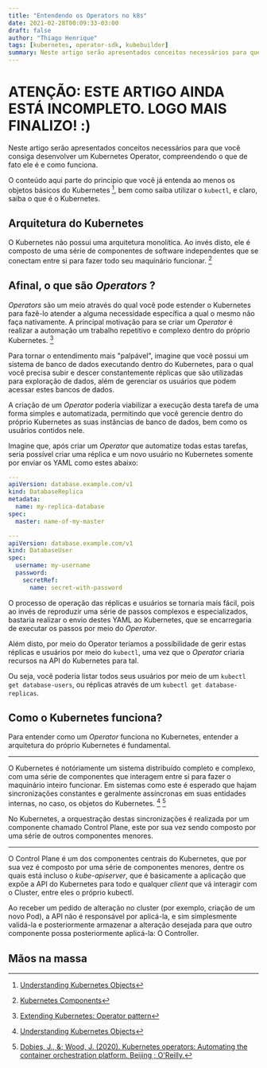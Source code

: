 ```yaml
---
title: "Entendendo os Operators no k8s"
date: 2021-02-28T00:09:33-03:00
draft: false
author: "Thiago Henrique"
tags: [kubernetes, operator-sdk, kubebuilder]
summary: Neste artigo serão apresentados conceitos necessários para que você consiga desenvolver um Kubernetes Operator, compreendendo o que de fato ele é e como funciona.
---
```


# ATENÇÃO: ESTE ARTIGO AINDA ESTÁ INCOMPLETO. LOGO MAIS FINALIZO! :)

Neste artigo serão apresentados conceitos necessários para que você consiga desenvolver um Kubernetes Operator, compreendendo o que de fato ele é e como funciona.

O conteúdo aqui parte do principio que você já entenda ao menos os objetos básicos do Kubernetes [^kubernetes-objects], bem como saiba utilizar o `kubectl`, e claro, saiba o que é o Kubernetes.

## Arquitetura do Kubernetes

O Kubernetes não possui uma arquitetura monolítica. Ao invés disto, ele é composto de uma série de componentes de software independentes que se conectam entre si para fazer todo seu maquinário funcionar. [^kubernetes-components]

## Afinal, o que são _Operators_ ?

_Operators_ são um meio através do qual você pode estender o Kubernetes para fazê-lo atender a alguma necessidade específica a qual o mesmo não faça nativamente. A principal motivação para se criar um _Operator_ é realizar a automação um trabalho repetitivo e complexo dentro do próprio Kubernetes. [^operator-pattern]

Para tornar o entendimento mais "palpável", imagine que você possui um sistema de banco de dados executando dentro do Kubernetes, para o qual você precisa subir e descer constantemente réplicas que são utilizadas para exploração de dados, além de gerenciar os usuários que podem acessar estes bancos de dados.

A criação de um _Operator_ poderia viabilizar a execução desta tarefa de uma forma simples e automatizada, permitindo que você gerencie dentro do próprio Kubernetes as suas instâncias de banco de dados, bem como os usuários contidos nele.

Imagine que, após criar um _Operator_ que automatize todas estas tarefas, seria possível criar uma réplica e um novo usuário no Kubernetes somente por enviar os YAML como estes abaixo:

```yaml
---
apiVersion: database.example.com/v1
kind: DatabaseReplica
metadata:
  name: my-replica-database
spec:
  master: name-of-my-master

---
apiVersion: database.example.com/v1
kind: DatabaseUser
spec:
  username: my-username
  password: 
    secretRef:
      name: secret-with-password
```

O processo de operação das réplicas e usuários se tornaria mais fácil, pois ao invés de reproduzir uma série de passos complexos e especializados, bastaria realizar o envio destes YAML ao Kubernetes, que se encarregaria de executar os passos por meio do _Operator_.

Além disto, por meio do Operator teríamos a possíbilidade de gerir estas réplicas e usuários por meio do `kubectl`, uma vez que o _Operator_ criaria recursos na API do Kubernetes para tal.

Ou seja, você poderia listar todos seus usuários por meio de um `kubectl get database-users`, ou réplicas através de um `kubectl get database-replicas`.

## Como o Kubernetes funciona?

Para entender como um _Operator_ funciona no Kubernetes, entender a arquitetura do próprio Kubernetes é fundamental.

---

O Kubernetes é notóriamente um sistema distribuído completo e complexo, com uma série de componentes que interagem entre si para fazer o maquinário inteiro funcionar. Em sistemas como este é esperado que hajam sincronizações constantes e geralmente assíncronas em suas entidades internas, no caso, os objetos do Kubernetes. [^objects] [^oreilly-operators]

No Kubernetes, a orquestração destas sincronizações é realizada por um componente chamado Control Plane, este por sua vez sendo composto por uma série de outros componentes menores.

---

O Control Plane é um dos componentes centrais do Kubernetes, que por sua vez é composto por uma série de componentes menores, dentre os quais está incluso o _kube-apiserver_, que é basicamente a aplicação que expõe a API do Kubernetes para todo e qualquer _client_ que vá interagir com o Cluster, entre eles o próprio kubectl.

Ao receber um pedido de alteração no cluster (por exemplo, criação de um novo Pod), a API não é responsável por aplicá-la, e sim simplesmente validá-la e posteriormente armazenar a alteração desejada para que outro componente possa posteriormente aplicá-la: O Controller.


## Mãos na massa

<!-- References -->
[^kubernetes-objects]: [Understanding Kubernetes Objects](https://kubernetes.io/docs/concepts/overview/working-with-objects/kubernetes-objects/)

[^kubernetes-components]: [Kubernetes Components](https://kubernetes.io/docs/concepts/overview/components/)

[^operator-pattern]: [Extending Kubernetes: Operator pattern](https://kubernetes.io/docs/concepts/extend-kubernetes/operator/)

[^crd]: [Extending Kubernetes: Custom Resources](https://kubernetes.io/docs/tasks/extend-kubernetes/custom-resources/custom-resource-definitions/)

[^objects]: [Understanding Kubernetes Objects](https://kubernetes.io/docs/concepts/overview/working-with-objects/kubernetes-objects/)

[^oreilly-operators]: [Dobies, J., &; Wood, J. (2020). Kubernetes operators: Automating the container orchestration platform. Beijing ; O'Reilly.](https://www.redhat.com/pt-br/resources/oreilly-kubernetes-operators-automation-ebook)